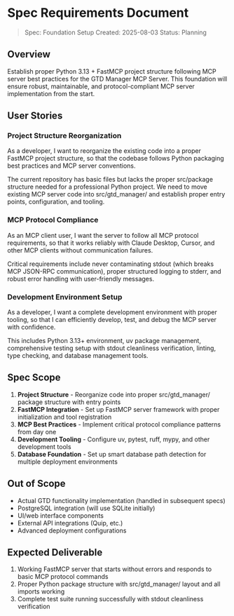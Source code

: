 # Spec Requirements Document

> Spec: Foundation Setup
> Created: 2025-08-03
> Status: Planning

## Overview

Establish proper Python 3.13 + FastMCP project structure following MCP server best practices for the GTD Manager MCP Server. This foundation will ensure robust, maintainable, and protocol-compliant MCP server implementation from the start.

## User Stories

### Project Structure Reorganization

As a developer, I want to reorganize the existing code into a proper FastMCP project structure, so that the codebase follows Python packaging best practices and MCP server conventions.

The current repository has basic files but lacks the proper src/package structure needed for a professional Python project. We need to move existing MCP server code into src/gtd_manager/ and establish proper entry points, configuration, and tooling.

### MCP Protocol Compliance

As an MCP client user, I want the server to follow all MCP protocol requirements, so that it works reliably with Claude Desktop, Cursor, and other MCP clients without communication failures.

Critical requirements include never contaminating stdout (which breaks MCP JSON-RPC communication), proper structured logging to stderr, and robust error handling with user-friendly messages.

### Development Environment Setup

As a developer, I want a complete development environment with proper tooling, so that I can efficiently develop, test, and debug the MCP server with confidence.

This includes Python 3.13+ environment, uv package management, comprehensive testing setup with stdout cleanliness verification, linting, type checking, and database management tools.

## Spec Scope

1. **Project Structure** - Reorganize code into proper src/gtd_manager/ package structure with entry points
2. **FastMCP Integration** - Set up FastMCP server framework with proper initialization and tool registration
3. **MCP Best Practices** - Implement critical protocol compliance patterns from day one
4. **Development Tooling** - Configure uv, pytest, ruff, mypy, and other development tools
5. **Database Foundation** - Set up smart database path detection for multiple deployment environments

## Out of Scope

- Actual GTD functionality implementation (handled in subsequent specs)
- PostgreSQL integration (will use SQLite initially)
- UI/web interface components
- External API integrations (Quip, etc.)
- Advanced deployment configurations

## Expected Deliverable

1. Working FastMCP server that starts without errors and responds to basic MCP protocol commands
2. Proper Python package structure with src/gtd_manager/ layout and all imports working
3. Complete test suite running successfully with stdout cleanliness verification
